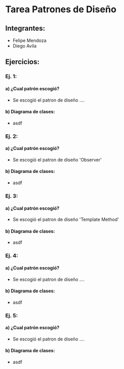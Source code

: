 # Tarea Patrones de Diseño
## Integrantes:
- Felipe Mendoza
- Diego Avila
## Ejercicios:
### Ej. 1:
#### a) ¿Cual patrón escogió?
- Se escogió el patron de diseño ....
#### b) Diagrama de clases:
- asdf
### Ej. 2:
#### a) ¿Cual patrón escogió?
- Se escogió el patron de diseño 'Observer'
#### b) Diagrama de clases:
- asdf
### Ej. 3:
#### a) ¿Cual patrón escogió?
- Se escogió el patron de diseño 'Template Method'
#### b) Diagrama de clases:
- asdf
### Ej. 4:
#### a) ¿Cual patrón escogió?
- Se escogió el patron de diseño ....
#### b) Diagrama de clases:
- asdf
### Ej. 5:
#### a) ¿Cual patrón escogió?
- Se escogió el patron de diseño ....
#### b) Diagrama de clases:
- asdf
